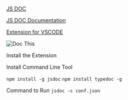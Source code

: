 [JS DOC](http://usejsdoc.org/)

[JS DOC Documentation](http://usejsdoc.org/about-configuring-jsdoc.html)

[Extension for VSCODE](https://marketplace.visualstudio.com/items?itemName=joelday.docthis)

![Doc This](https://github.com/joelday/vscode-docthis/raw/master/images/demo.gif)


Install the Extension

Install Command Line Tool

`npm install -g jsdoc`
`npm install typedoc -g`


Command to Run
`jsdoc -c conf.json`
